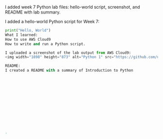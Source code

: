 

I added week 7 Python lab files: hello-world script, screenshot, and README with lab summary.

I added a hello-world Python script for Week 7:
```python
print("Hello, World")
What I learned:
How to use AWS Cloud9
How to write and run a Python script.

I uploaded a screenshot of the lab output from AWS Cloud9:
<img width="1898" height="873" alt="Python 1" src="https://github.com/user-attachments/assets/92fd1824-493a-46e5-80de-cb5244d6ee07" />

README:
I created a README with a summary of Introduction to Python














'
